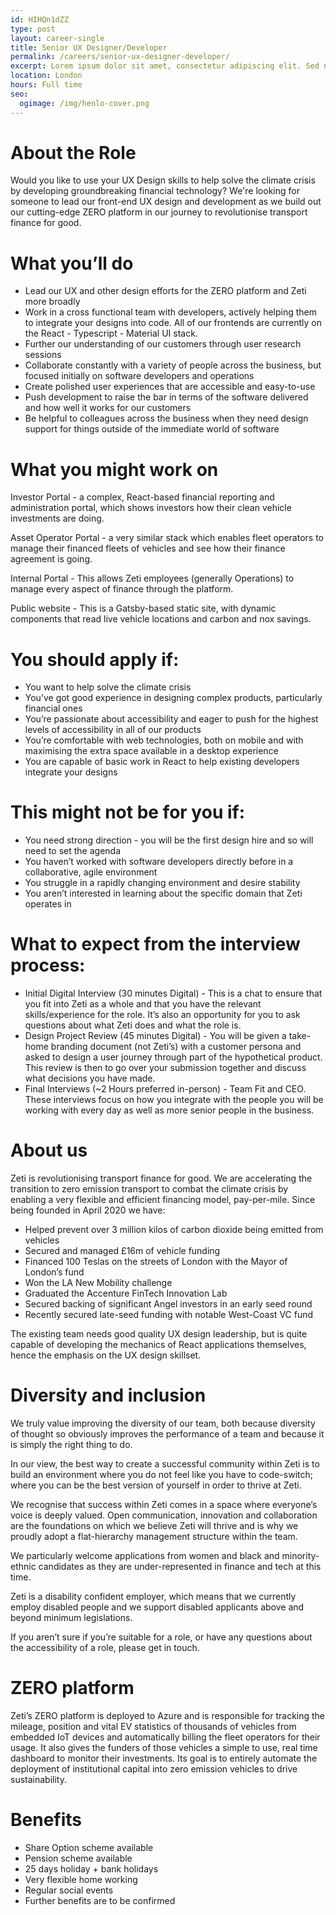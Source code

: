```yaml
---
id: HIHQn1dZZ
type: post
layout: career-single
title: Senior UX Designer/Developer
permalink: /careers/senior-ux-designer-developer/
excerpt: Lorem ipsum dolor sit amet, consectetur adipiscing elit. Sed nec pretium massa.
location: London
hours: Full time
seo:
  ogimage: /img/henlo-cover.png
---
```



# About the Role

Would you like to use your UX Design skills to help solve the climate crisis by developing groundbreaking financial technology? We're looking for someone to lead our front-end UX design and development as we build out our cutting-edge ZERO platform in our journey to revolutionise transport finance for good.

# What you’ll do

* Lead our UX and other design efforts for the ZERO platform and Zeti more broadly
* Work in a cross functional team with developers, actively helping them to integrate your designs into code. All of our frontends are currently on the React - Typescript - Material UI stack.
* Further our understanding of our customers through user research sessions
* Collaborate constantly with a variety of people across the business, but focused initially on software developers and operations
* Create polished user experiences that are accessible and easy-to-use
* Push development to raise the bar in terms of the software delivered and how well it works for our customers 
* Be helpful to colleagues across the business when they need design support for things outside of the immediate world of software

# What you might work on

Investor Portal - a complex, React-based financial reporting and administration portal, which shows investors how their clean vehicle investments are doing.

Asset Operator Portal - a very similar stack which enables fleet operators to manage their financed fleets of vehicles and see how their finance agreement is going.

Internal Portal - This allows Zeti employees (generally Operations) to manage every aspect of finance through the platform. 

Public website - This is a Gatsby-based static site, with dynamic components that read live vehicle locations and carbon and nox savings. 

# You should apply if:

* You want to help solve the climate crisis
* You’ve got good experience in designing complex products, particularly financial ones
* You’re passionate about accessibility and eager to push for the highest levels of accessibility in all of our products
* You’re comfortable with web technologies, both on mobile and with maximising the extra space available in a desktop experience
* You are capable of basic work in React to help existing developers integrate your designs

# This might not be for you if:

* You need strong direction - you will be the first design hire and so will need to set the agenda
* You haven’t worked with software developers directly before in a collaborative, agile environment
* You struggle in a rapidly changing environment and desire stability
* You aren’t interested in learning about the specific domain that Zeti operates in

# What to expect from the interview process:

* Initial Digital Interview (30 minutes Digital) - This is a chat to ensure that you fit into Zeti as a whole and that you have the relevant skills/experience for the role. It’s also an opportunity for you to ask questions about what Zeti does and what the role is. 
* Design Project Review (45 minutes Digital) - You will be given a take-home branding document (not Zeti’s) with a customer persona and asked to design a user journey through part of the hypothetical product. This review is then to go over your submission together and discuss what decisions you have made. 
* Final Interviews (~2 Hours preferred in-person) - Team Fit and CEO. These interviews focus on how you integrate with the people you will be working with every day as well as more senior people in the business. 

# About us

Zeti is revolutionising transport finance for good. We are accelerating the transition to zero emission transport to combat the climate crisis by enabling a very flexible and efficient financing model, pay-per-mile. Since being founded in April 2020 we have: 

* Helped prevent over 3 million kilos of carbon dioxide being emitted from vehicles
* Secured and managed £16m of vehicle funding
* Financed 100 Teslas on the streets of London with the Mayor of London’s fund
* Won the LA New Mobility challenge
* Graduated the Accenture FinTech Innovation Lab
* Secured backing of significant Angel investors in an early seed round
* Recently secured late-seed funding with notable West-Coast VC fund

The existing team needs good quality UX design leadership, but is quite capable of developing the mechanics of React applications themselves, hence the emphasis on the UX design skillset. 

# Diversity and inclusion

We truly value improving the diversity of our team, both because diversity of thought so obviously improves the performance of a team and because it is simply the right thing to do.

In our view, the best way to create a successful community within Zeti is to build an environment where you do not feel like you have to code-switch; where you can be the best version of yourself in order to thrive at Zeti.

We recognise that success within Zeti comes in a space where everyone’s voice is deeply valued. Open communication, innovation and collaboration are the foundations on which we believe Zeti will thrive and is why we proudly adopt a flat-hierarchy management structure within the team.

We particularly welcome applications from women and black and minority-ethnic candidates as they are under-represented in finance and tech at this time.

Zeti is a disability confident employer, which means that we currently employ disabled people and we support disabled applicants above and beyond minimum legislations.

If you aren’t sure if you’re suitable for a role, or have any questions about the accessibility of a role, please get in touch.

# ZERO platform 

Zeti’s ZERO platform is deployed to Azure and is responsible for tracking the mileage, position and vital EV statistics of thousands of vehicles from embedded IoT devices and automatically billing the fleet operators for their usage. It also gives the funders of those vehicles a simple to use, real time dashboard to monitor their investments. Its goal is to entirely automate the deployment of institutional capital into zero emission vehicles to drive sustainability. 

# Benefits

* Share Option scheme available
* Pension scheme available
* 25 days holiday + bank holidays
* Very flexible home working
* Regular social events
* Further benefits are to be confirmed